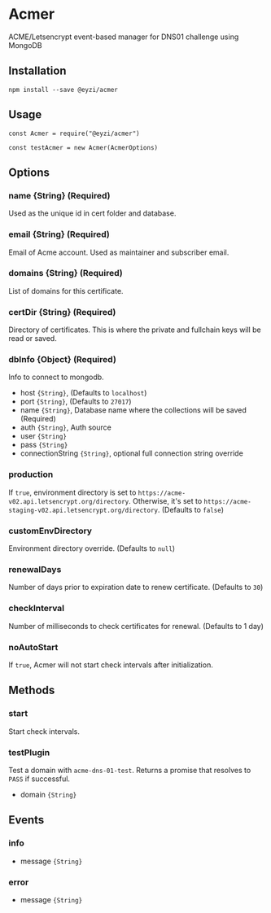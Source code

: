# Acmer
ACME/Letsencrypt event-based manager for DNS01 challenge using MongoDB

## Installation
`npm install --save @eyzi/acmer`

## Usage
```
const Acmer = require("@eyzi/acmer")

const testAcmer = new Acmer(AcmerOptions)
```

## Options

### name {String} (Required)
Used as the unique id in cert folder and database.

### email {String} (Required)
Email of Acme account. Used as maintainer and subscriber email.

### domains {String} (Required)
List of domains for this certificate.

### certDir {String} (Required)
Directory of certificates. This is where the private and fullchain keys will be read or saved.

### dbInfo {Object} (Required)
Info to connect to mongodb.
- host `{String}`, (Defaults to `localhost`)
- port `{String}`, (Defaults to `27017`)
- name `{String}`, Database name where the collections will be saved (Required)
- auth `{String}`, Auth source
- user `{String}`
- pass `{String}`
- connectionString `{String}`, optional full connection string override

### production
If `true`, environment directory is set to `https://acme-v02.api.letsencrypt.org/directory`. Otherwise, it's set to `https://acme-staging-v02.api.letsencrypt.org/directory`. (Defaults to `false`)

### customEnvDirectory
Environment directory override. (Defaults to `null`)

### renewalDays
Number of days prior to expiration date to renew certificate. (Defaults to `30`)

### checkInterval
Number of milliseconds to check certificates for renewal. (Defaults to 1 day)

### noAutoStart
If `true`, Acmer will not start check intervals after initialization.

## Methods

### start
Start check intervals.

### testPlugin
Test a domain with `acme-dns-01-test`. Returns a promise that resolves to `PASS` if successful.
- domain `{String}`

## Events

### info
- message `{String}`

### error
- message `{String}`